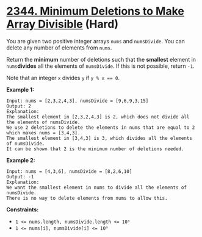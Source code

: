 # [2344. Minimum Deletions to Make Array Divisible][link] (Hard)

[link]: https://leetcode.com/problems/minimum-deletions-to-make-array-divisible/

You are given two positive integer arrays `nums` and `numsDivide`. You can delete any number of
elements from `nums`.

Return the **minimum** number of deletions such that the **smallest** element in  `nums`**divides**
all the elements of  `numsDivide`. If this is not possible, return `-1`.

Note that an integer `x` divides `y` if `y % x == 0`.

**Example 1:**

```
Input: nums = [2,3,2,4,3], numsDivide = [9,6,9,3,15]
Output: 2
Explanation:
The smallest element in [2,3,2,4,3] is 2, which does not divide all the elements of numsDivide.
We use 2 deletions to delete the elements in nums that are equal to 2 which makes nums = [3,4,3].
The smallest element in [3,4,3] is 3, which divides all the elements of numsDivide.
It can be shown that 2 is the minimum number of deletions needed.
```

**Example 2:**

```
Input: nums = [4,3,6], numsDivide = [8,2,6,10]
Output: -1
Explanation:
We want the smallest element in nums to divide all the elements of numsDivide.
There is no way to delete elements from nums to allow this.
```

**Constraints:**

- `1 <= nums.length, numsDivide.length <= 10⁵`
- `1 <= nums[i], numsDivide[i] <= 10⁹`
